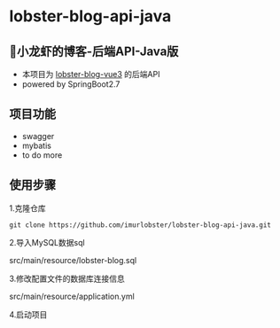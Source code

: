 # lobster-blog-api-java

## 🦞小龙虾的博客-后端API-Java版
- 本项目为 [lobster-blog-vue3](https://github.com/imurlobster/lobster-blog-vue3) 的后端API
- powered by SpringBoot2.7


##  项目功能
- swagger
- mybatis
- to do more

## 使用步骤

1.克隆仓库

`git clone https://github.com/imurlobster/lobster-blog-api-java.git`

2.导入MySQL数据sql

src/main/resource/lobster-blog.sql

3.修改配置文件的数据库连接信息

src/main/resource/application.yml 

4.启动项目





